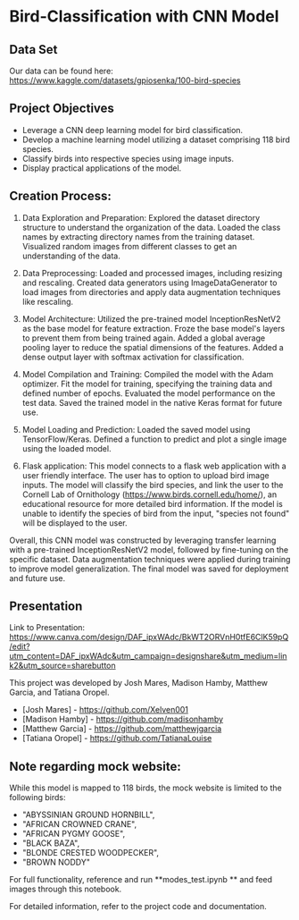 # Bird-Classification with CNN Model 

## Data Set
Our data can be found here: https://www.kaggle.com/datasets/gpiosenka/100-bird-species 

## Project Objectives 
- Leverage a CNN deep learning model for bird classification.
- Develop a machine learning model utilizing a dataset comprising 118 bird species.
- Classify birds into respective species using image inputs.
- Display practical applications of the model.


## Creation Process:

1. Data Exploration and Preparation:
Explored the dataset directory structure to understand the organization of the data.
Loaded the class names by extracting directory names from the training dataset.
Visualized random images from different classes to get an understanding of the data.

2. Data Preprocessing:
Loaded and processed images, including resizing and rescaling.
Created data generators using ImageDataGenerator to load images from directories and apply data augmentation techniques like rescaling.

3. Model Architecture:
Utilized the pre-trained model InceptionResNetV2 as the base model for feature extraction.
Froze the base model's layers to prevent them from being trained again.
Added a global average pooling layer to reduce the spatial dimensions of the features.
Added a dense output layer with softmax activation for classification.

4. Model Compilation and Training:
Compiled the model with the Adam optimizer.
Fit the model for training, specifying the training data and defined number of epochs.
Evaluated the model performance on the test data.
Saved the trained model in the native Keras format for future use.

5. Model Loading and Prediction:
Loaded the saved model using TensorFlow/Keras.
Defined a function to predict and plot a single image using the loaded model. 

6. Flask application: 
This model connects to a flask web application with a user friendly interface. The user has to option to upload bird image inputs. The model will classify the bird species, and link the user to the Cornell Lab of Ornithology (https://www.birds.cornell.edu/home/), an educational resource for more detailed bird information. If the model is unable to identify the species of bird from the input, "species not found" will be displayed to the user.  

Overall, this CNN model was constructed by leveraging transfer learning with a pre-trained InceptionResNetV2 model, followed by fine-tuning on the specific dataset. Data augmentation techniques were applied during training to improve model generalization. The final model was saved for deployment and future use.


## Presentation 
Link to Presentation: https://www.canva.com/design/DAF_ipxWAdc/BkWT2ORVnH0tfE6ClK59pQ/edit?utm_content=DAF_ipxWAdc&utm_campaign=designshare&utm_medium=link2&utm_source=sharebutton 


This project was developed by Josh Mares, Madison Hamby, Matthew Garcia, and Tatiana Oropel. 
- [Josh Mares] - https://github.com/Xelven001 
- [Madison Hamby] - https://github.com/madisonhamby 
- [Matthew Garcia] - https://github.com/matthewjgarcia 
- [Tatiana Oropel] - https://github.com/TatianaLouise 

## Note regarding mock website:

While this model is mapped to 118 birds, the mock website is limited to the following birds: 

- "ABYSSINIAN GROUND HORNBILL",
- "AFRICAN CROWNED CRANE",
- "AFRICAN PYGMY GOOSE",
- "BLACK BAZA",
- "BLONDE CRESTED WOODPECKER",
- "BROWN NODDY"
  
For full functionality, reference and run **modes_test.ipynb ** and feed images through this notebook. 

For detailed information, refer to the project code and documentation.


